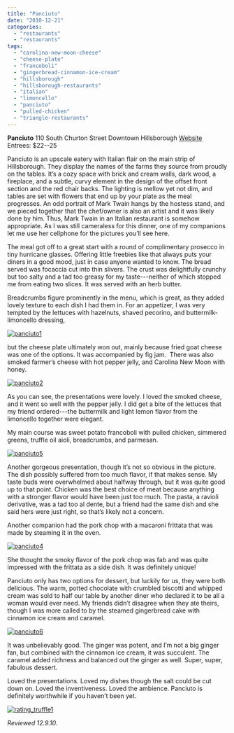 ```yaml
---
title: "Panciuto"
date: "2010-12-21"
categories:
  - "restaurants"
  - "restaurants"
tags:
  - "carolina-new-moon-cheese"
  - "cheese-plate"
  - "francoboli"
  - "gingerbread-cinnamon-ice-cream"
  - "hillsborough"
  - "hillsborough-restaurants"
  - "italian"
  - "limoncello"
  - "panciuto"
  - "pulled-chicken"
  - "triangle-restaurants"
---
```


**Panciuto** 110 South Churton Street Downtown Hillsborough [Website](http://www.panciuto.com/index.html) Entrees: $22--25

Panciuto is an upscale eatery with Italian flair on the main strip of Hillsborough. They display the names of the farms they source from proudly on the tables. It’s a cozy space with brick and cream walls, dark wood, a fireplace, and a subtle, curvy element in the design of the offset front section and the red chair backs. The lighting is mellow yet not dim, and tables are set with flowers that end up by your plate as the meal progresses. An odd portrait of Mark Twain hangs by the hostess stand, and we pieced together that the chef/owner is also an artist and it was likely done by him. Thus, Mark Twain in an Italian restaurant is somehow appropriate. As I was still cameraless for this dinner, one of my companions let me use her cellphone for the pictures you’ll see here.

The meal got off to a great start with a round of complimentary prosecco in tiny hurricane glasses. Offering little freebies like that always puts your diners in a good mood, just in case anyone wanted to know. The bread served was focaccia cut into thin slivers. The crust was delightfully crunchy but too salty and a tad too greasy for my taste---neither of which stopped me from eating two slices. It was served with an herb butter.

Breadcrumbs figure prominently in the menu, which is great, as they added lovely texture to each dish I had them in. For an appetizer, I was very tempted by the lettuces with hazelnuts, shaved pecorino, and buttermilk-limoncello dressing,




<div class="caption">

[![](http://s3.amazonaws.com/thegourmez-wpmedia/2010/12/panciuto1.jpg "panciuto1")](http://s3.amazonaws.com/thegourmez-wpmedia/2010/12/panciuto1.jpg)</div>


but the cheese plate ultimately won out, mainly because fried goat cheese was one of the options. It was accompanied by fig jam.  There was also smoked farmer’s cheese with hot pepper jelly, and Carolina New Moon with honey.

[![](http://s3.amazonaws.com/thegourmez-wpmedia/2010/12/panciuto2.jpg "panciuto2")](http://s3.amazonaws.com/thegourmez-wpmedia/2010/12/panciuto2.jpg)

As you can see, the presentations were lovely. I loved the smoked cheese, and it went so well with the pepper jelly. I did get a bite of the lettuces that my friend ordered---the buttermilk and light lemon flavor from the limoncello together were elegant.

My main course was sweet potato francoboli with pulled chicken, simmered greens, truffle oil aioli, breadcrumbs, and parmesan.

[![](http://s3.amazonaws.com/thegourmez-wpmedia/2010/12/panciuto5.jpg "panciuto5")](http://s3.amazonaws.com/thegourmez-wpmedia/2010/12/panciuto5.jpg)

Another gorgeous presentation, though it’s not so obvious in the picture. The dish possibly suffered from too much flavor, if that makes sense. My taste buds were overwhelmed about halfway through, but it was quite good up to that point. Chicken was the best choice of meat because anything with a stronger flavor would have been just too much. The pasta, a ravioli derivative, was a tad too al dente, but a friend had the same dish and she said hers were just right, so that’s likely not a concern.

Another companion had the pork chop with a macaroni frittata that was made by steaming it in the oven.

[![](http://s3.amazonaws.com/thegourmez-wpmedia/2010/12/panciuto4.jpg "panciuto4")](http://s3.amazonaws.com/thegourmez-wpmedia/2010/12/panciuto4.jpg)

She thought the smoky flavor of the pork chop was fab and was quite impressed with the frittata as a side dish. It was definitely unique!

Panciuto only has two options for dessert, but luckily for us, they were both delicious. The warm, potted chocolate with crumbled biscotti and whipped cream was sold to half our table by another diner who declared it to be all a woman would ever need. My friends didn’t disagree when they ate theirs, though I was more called to by the steamed gingerbread cake with cinnamon ice cream and caramel.

[![](http://s3.amazonaws.com/thegourmez-wpmedia/2010/12/panciuto6.jpg "panciuto6")](http://s3.amazonaws.com/thegourmez-wpmedia/2010/12/panciuto6.jpg)

It was unbelievably good. The ginger was potent, and I’m not a big ginger fan, but combined with the cinnamon ice cream, it was succulent. The caramel added richness and balanced out the ginger as well. Super, super, fabulous dessert.

Loved the presentations. Loved my dishes though the salt could be cut down on. Loved the inventiveness. Loved the ambience. Panciuto is definitely worthwhile if you haven’t been yet.

[![](http://s3.amazonaws.com/thegourmez-wpmedia/2009/02/rating_truffle1.gif "rating_truffle1")](http://s3.amazonaws.com/thegourmez-wpmedia/2009/02/rating_truffle1.gif)

_Reviewed 12.9.10._
